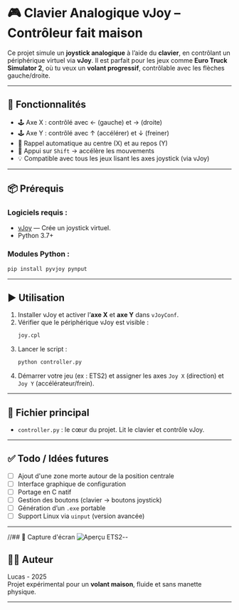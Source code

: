 # 🎮 Clavier Analogique vJoy – Contrôleur fait maison

Ce projet simule un **joystick analogique** à l’aide du **clavier**, en contrôlant un périphérique virtuel via **vJoy**. Il est parfait pour les jeux comme **Euro Truck Simulator 2**, où tu veux un **volant progressif**, contrôlable avec les flèches gauche/droite.

---

## 🚀 Fonctionnalités

- 🕹️ Axe X : contrôlé avec ← (gauche) et → (droite)
- 🕹️ Axe Y : contrôlé avec ↑ (accélérer) et ↓ (freiner)
- 🔁 Rappel automatique au centre (X) et au repos (Y)
- 🧠 Appui sur `Shift` → accélère les mouvements
- 💡 Compatible avec tous les jeux lisant les axes joystick (via vJoy)

---

## 📦 Prérequis

### Logiciels requis :
- [vJoy](https://sourceforge.net/projects/vjoystick/) — Crée un joystick virtuel.
- Python 3.7+

### Modules Python :
```bash
pip install pyvjoy pynput
```

---

## ▶️ Utilisation

1. Installer vJoy et activer l’**axe X** et **axe Y** dans `vJoyConf`.
2. Vérifier que le périphérique vJoy est visible :
   ```bash
   joy.cpl
   ```
3. Lancer le script :
   ```bash
   python controller.py
   ```
4. Démarrer votre jeu (ex : ETS2) et assigner les axes `Joy X` (direction) et `Joy Y` (accélérateur/frein).

---

## 📝 Fichier principal

- `controller.py` : le cœur du projet. Lit le clavier et contrôle vJoy.

---

## ✅ Todo / Idées futures

- [ ] Ajout d'une zone morte autour de la position centrale
- [ ] Interface graphique de configuration
- [ ] Portage en C natif
- [ ] Gestion des boutons (clavier → boutons joystick)
- [ ] Génération d’un `.exe` portable
- [ ] Support Linux via `uinput` (version avancée)

---

//## 📸 Capture d'écran ![Aperçu ETS2](img/apercu-ets2.png)--

## 🧑‍💻 Auteur

Lucas - 2025  
Projet expérimental pour un **volant maison**, fluide et sans manette physique.

---
